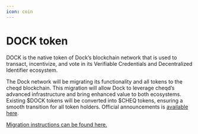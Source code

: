 ```yaml
---
icon: coin
---
```


# DOCK token

DOCK is the native token of Dock’s blockchain network that is used to transact, incentivize, and vote in its Verifiable Credentials and Decentralized Identifier ecosystem.

The Dock network will be migrating its functionality and all tokens to the cheqd blockchain. This migration will allow Dock to leverage cheqd’s advanced infrastructure and bring enhanced value to both ecosystems. Existing $DOCK tokens will be converted into $CHEQ tokens, ensuring a smooth transition for all token holders. Official announcements is [available here](https://www.dock.io/post/dock-and-cheqd-form-alliance-to-accelerate-global-adoption-of-decentralized-id).

[Migration instructions can be found here.](dock-token-migration.md)
